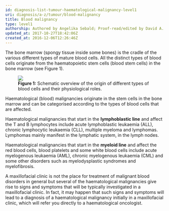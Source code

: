 ```yaml
---
id: diagnosis-list-tumour-haematological-malignancy-level1
uri: diagnosis/a-z/tumour/blood-malignancy
title: Blood malignancy
type: level1
authorship: Authored by Angelika Sebald; Proof-read/edited by David A. Mitchell
updated_at: 2017-10-27T18:42:06Z
created_at: 2016-12-06T12:26:46Z
---
```


<p>The bone marrow (spongy tissue inside some bones) is the cradle
    of the various different types of mature blood cells. All
    the distinct types of blood cells originate from the haematopoietic
    stem cells (blood stem cells) in the bone marrow (see Figure
    1).</p>
<figure><img src="/diagnosis-list-tumour-haematological-malignancy-level1-figure1.png">
    <figcaption><strong>Figure 1:</strong> Schematic overview of the origin
        of different types of blood cells and their physiological
        roles.</figcaption>
</figure>
<p>Haematological (blood) malignancies originate in the stem cells
    in the bone marrow and can be categorised according to the
    types of blood cells that are affected.</p>
<p>Haematological malignancies that start in the <strong>lymphoblastic line</strong>    and affect the T and B lymphocytes include acute lymphoblastic
    leukaemia (ALL), chronic lymphocytic leukaemia (CLL), multiple
    myeloma and lymphomas. Lymphomas mainly manifest in the lymphatic
    system, in the lymph nodes.</p>
<p>Haematological malignancies that start in the <strong>myeloid line</strong>    and affect the red blood cells, blood platelets and some
    white blood cells include acute myelogenous leukaemia (AML),
    chronic myelogenous leukaemia (CML) and some other disorders
    such as myelodysplastic syndromes and myelofibrosis.</p>
<p>A maxillofacial clinic is not the place for treatment of malignant
    blood disorders in general but several of the haematological
    malignancies give rise to signs and symptoms that will be
    typically investigated in a maxillofacial clinic. In fact,
    it may happen that such signs and symptoms will lead to a
    diagnosis of a haematological malignancy initially in a maxillofacial
    clinic, which will refer you directly to a haematological
    oncologist.</p>
